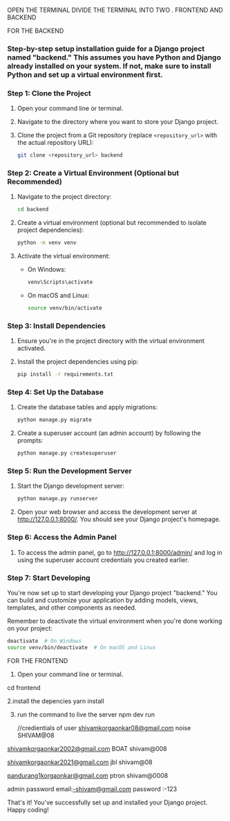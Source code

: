 OPEN THE TERMINAL DIVIDE THE TERMINAL INTO TWO . FRONTEND AND BACKEND

FOR THE BACKEND

<h3>
    Step-by-step setup installation guide for a Django project named "backend." This assumes you have Python and Django already installed on your system. If not, make sure to install Python and set up a virtual environment first.
</h3>

### Step 1: Clone the Project

1. Open your command line or terminal.

2. Navigate to the directory where you want to store your Django project.

3. Clone the project from a Git repository (replace `<repository_url>` with the actual repository URL):
   ```bash
   git clone <repository_url> backend
   ```

### Step 2: Create a Virtual Environment (Optional but Recommended)

1. Navigate to the project directory:

   ```bash
   cd backend
   ```

2. Create a virtual environment (optional but recommended to isolate project dependencies):

   ```bash
   python -m venv venv
   ```

3. Activate the virtual environment:
   - On Windows:
     ```bash
     venv\Scripts\activate
     ```
   - On macOS and Linux:
     ```bash
     source venv/bin/activate
     ```

### Step 3: Install Dependencies

1. Ensure you're in the project directory with the virtual environment activated.

2. Install the project dependencies using pip:
   ```bash
   pip install -r requirements.txt
   ```

### Step 4: Set Up the Database

1. Create the database tables and apply migrations:

   ```bash
   python manage.py migrate
   ```

2. Create a superuser account (an admin account) by following the prompts:
   ```bash
   python manage.py createsuperuser
   ```

### Step 5: Run the Development Server

1. Start the Django development server:

   ```bash
   python manage.py runserver
   ```

2. Open your web browser and access the development server at http://127.0.0.1:8000/. You should see your Django project's homepage.

### Step 6: Access the Admin Panel

1. To access the admin panel, go to http://127.0.0.1:8000/admin/ and log in using the superuser account credentials you created earlier.

### Step 7: Start Developing

You're now set up to start developing your Django project "backend." You can build and customize your application by adding models, views, templates, and other components as needed.

Remember to deactivate the virtual environment when you're done working on your project:

```bash
deactivate  # On Windows
source venv/bin/deactivate  # On macOS and Linux
```

FOR THE FRONTEND

1. Open your command line or terminal.

cd frontend

2.install the depencies
yarn install

3. run the command to live the server
   npm dev run


   //credientials of user
   shivamkorgaonkar08@gmail.com
noise
SHIVAM@08


shivamkorgaonkar2002@gmail.com
BOAT
shivam@008



shivamkorgaonkar2021@gmail.com
jbl
shivam@08


pandurang1korgaonkar@gmail.com
ptron
shivam@0008

admin password
email:-shivam@gmail.com
password :-123


That's it! You've successfully set up and installed your Django project. Happy coding!
